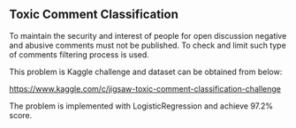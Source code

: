 ## Toxic Comment Classification
To maintain the security and interest of people for open discussion negative and abusive comments must not be published. To check and limit such type of comments
filtering process is used. 

This problem is Kaggle challenge and dataset can be obtained from below:

https://www.kaggle.com/c/jigsaw-toxic-comment-classification-challenge

The problem is implemented with LogisticRegression and achieve 97.2% score.
